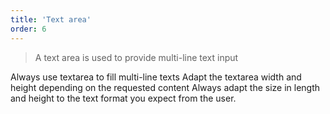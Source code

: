 ```yaml
---
title: 'Text area'
order: 6
---
```


> A text area is used to provide multi-line text input

<preview path="src/pages/Components/TextArea/previews/TextArea" nude="true"></preview>

<hintitem>
  Always use textarea to fill multi-line texts
</hintitem>
<hintitem>
  Adapt the textarea width and height depending on the requested content
</hintitem>
<hintitem>
  Always adapt the size in length and height to the text format you expect from the user.
</hintitem>
